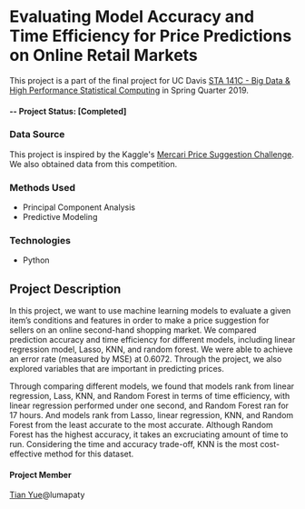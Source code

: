 # Evaluating Model Accuracy and Time Efficiency for Price Predictions on Online Retail Markets
This project is a part of the final project for UC Davis [STA 141C - Big Data & High Performance Statistical Computing](https://statistics.ucdavis.edu/expanded-descriptions/141C) in Spring Quarter 2019. 

#### -- Project Status: [Completed]

### Data Source
This project is inspired by the Kaggle's [Mercari Price Suggestion Challenge](https://www.kaggle.com/c/mercari-price-suggestion-challenge). We also obtained data from this competition.

### Methods Used
* Principal Component Analysis
* Predictive Modeling

### Technologies
* Python

## Project Description
In this project, we want to use machine learning models to evaluate a given item’s conditions and features in order to make a price suggestion for sellers on an online second-hand shopping market. We compared prediction accuracy and time efficiency for different models, including linear regression model, Lasso, KNN, and random forest. We were able to achieve an error rate (measured by MSE) at 0.6072. Through the project, we also explored variables that are important in predicting prices.

Through comparing different models, we found that models rank from linear regression, Lass, KNN, and Random Forest in terms of time efficiency, with linear regression performed under one second, and Random Forest ran for 17 hours. And models rank from Lasso, linear regression, KNN, and Random Forest from the least accurate to the most accurate. Although Random Forest has the highest accuracy, it takes an excruciating amount of time to run. Considering the time and accuracy trade-off, KNN is the most cost-effective method for this dataset.


#### Project Member
[Tian Yue](https://github.com/lumapaty)@lumapaty



